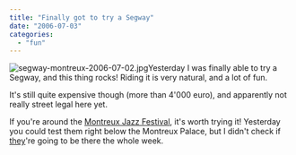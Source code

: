 ```yaml
---
title: "Finally got to try a Segway"
date: "2006-07-03"
categories: 
  - "fun"
---
```


![segway-montreux-2006-07-02.jpg](images/segway-montreux-2006-07-02.jpg)Yesterday I was finally able to try a Segway, and this thing rocks! Riding it is very natural, and a lot of fun.

It's still quite expensive though (more than 4'000 euro), and apparently not really street legal here yet.

If you're around the [Montreux Jazz Festival](http://montreuxjazz.com/), it's worth trying it! Yesterday you could test them right below the Montreux Palace, but I didn't check if [they](http://www.facilitech.ch)'re going to be there the whole week.
